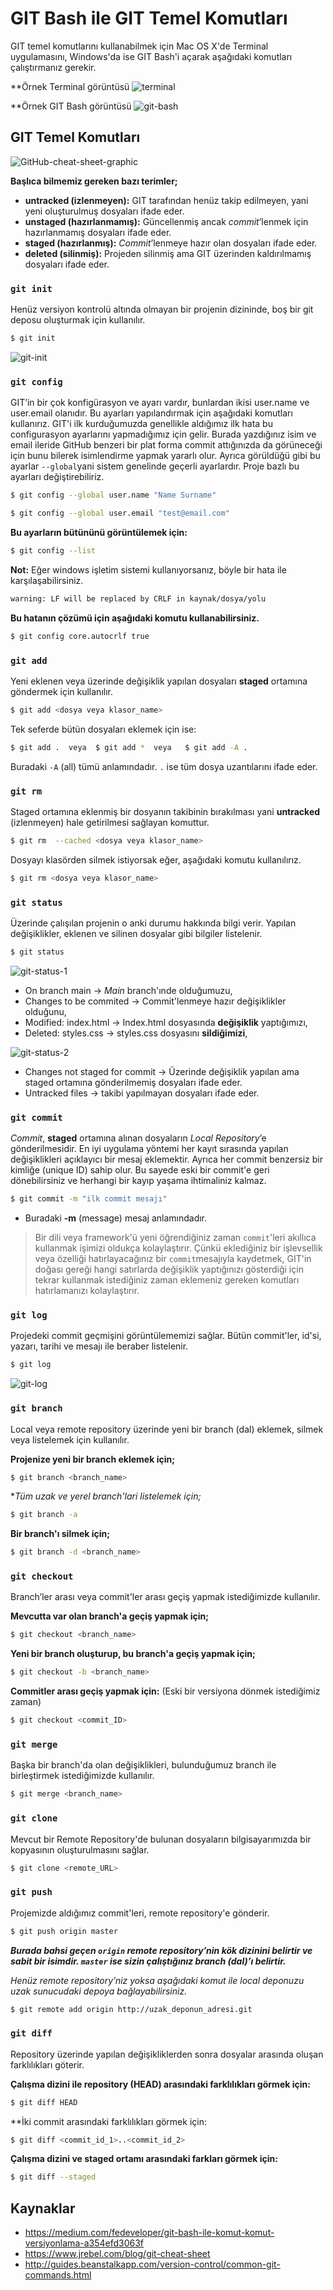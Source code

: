 # GIT Bash ile GIT Temel Komutları

GIT temel komutlarını kullanabilmek için Mac OS X'de Terminal uygulamasını, Windows'da ise GIT Bash'i açarak aşağıdaki komutları çalıştırmanız gerekir.

**Örnek Terminal görüntüsü
![terminal](https://raw.githubusercontent.com/Kodluyoruz/taskforce/main/git/git-bash-ile-git-temel-komutlari/figures/1-terminal.jpeg)

**Örnek  GIT Bash görüntüsü
![git-bash](https://raw.githubusercontent.com/Kodluyoruz/taskforce/main/git/git-bash-ile-git-temel-komutlari/figures/2-git-bash.png)

## GIT Temel Komutları
![GitHub-cheat-sheet-graphic](https://raw.githubusercontent.com/Kodluyoruz/taskforce/main/git/git-bash-ile-git-temel-komutlari/figures/3-GitHub-cheat-sheet-graphic.jpg)

**Başlıca bilmemiz gereken bazı terimler;**

- **untracked (izlenmeyen):** GIT tarafından henüz takip edilmeyen, yani yeni oluşturulmuş dosyaları ifade eder.
- **unstaged (hazırlanmamış):** Güncellenmiş ancak *commit*’lenmek için hazırlanmamış dosyaları ifade eder.
- **staged (hazırlanmış):** *Commit*’lenmeye hazır olan dosyaları ifade eder.
- **deleted (silinmiş):** Projeden silinmiş ama GIT üzerinden kaldırılmamış dosyaları ifade eder.



### `git init`
Henüz versiyon kontrolü altında olmayan bir projenin dizininde, boş bir git deposu oluşturmak için kullanılır. 

```bash
$ git init
```

![git-init](https://raw.githubusercontent.com/Kodluyoruz/taskforce/main/git/git-bash-ile-git-temel-komutlari/figures/4-git-init.png)



### `git config`

GIT’in bir çok konfigürasyon ve ayarı vardır, bunlardan ikisi user.name ve user.email olanıdır. Bu ayarları yapılandırmak için aşağıdaki komutları kullanırız. GIT'i ilk kurduğumuzda genellikle aldığımız ilk hata bu configurasyon ayarlarını yapmadığımız için gelir. Burada yazdığınız isim ve email ileride GitHub benzeri bir plat forma commit attığınızda da görüneceği için bunu bilerek isimlendirme yapmak yararlı olur. Ayrıca görüldüğü gibi bu ayarlar `--global`yani sistem genelinde geçerli ayarlardır. Proje bazlı bu ayarları değiştirebiliriz.


```bash
$ git config --global user.name "Name Surname"
```

```bash
$ git config --global user.email "test@email.com"
```

**Bu ayarların bütününü görüntülemek için:**

```bash
$ git config --list
```

**Not:**  Eğer windows işletim sistemi kullanıyorsanız, böyle bir hata ile karşılaşabilirsiniz. 

```bash
warning: LF will be replaced by CRLF in kaynak/dosya/yolu
```

**Bu hatanın çözümü için aşağıdaki komutu kullanabilirsiniz.**

```bash
$ git config core.autocrlf true
```



### `git add`
Yeni eklenen veya üzerinde değişiklik yapılan dosyaları **staged** ortamına göndermek için kullanılır.
```bash
$ git add <dosya veya klasor_name>
```

Tek seferde bütün dosyaları eklemek için ise:
```bash
$ git add .  veya  $ git add *  veya   $ git add -A .
```

Buradaki `-A` (all) tümü anlamındadır. `.` ise tüm dosya uzantılarını ifade eder.

### `git rm`
Staged ortamına eklenmiş bir dosyanın takibinin bırakılması yani **untracked** (izlenmeyen) hale getirilmesi sağlayan komuttur.

```bash
$ git rm  --cached <dosya veya klasor_name>
```

Dosyayı klasörden silmek istiyorsak eğer, aşağıdaki komutu kullanılırız.
```bash
$ git rm <dosya veya klasor_name>
```

### `git status`
Üzerinde çalışılan projenin o anki durumu hakkında bilgi verir. Yapılan değişiklikler, eklenen ve silinen dosyalar gibi bilgiler listelenir.

```bash
$ git status
```

![git-status-1](https://raw.githubusercontent.com/Kodluyoruz/taskforce/main/git/git-bash-ile-git-temel-komutlari/figures/5-git-status-1.png)


- On branch main -> *Main* branch'ınde olduğumuzu,
- Changes to be commited -> Commit'lenmeye hazır değişiklikler olduğunu,
- Modified: index.html -> Index.html dosyasında **değişiklik** yaptığımızı,
- Deleted: styles.css -> styles.css dosyasını **sildiğimizi**,

![git-status-2](https://raw.githubusercontent.com/Kodluyoruz/taskforce/main/git/git-bash-ile-git-temel-komutlari/figures/5-git-status-2.png)


- Changes not staged for commit -> Üzerinde değişiklik yapılan ama staged ortamına gönderilmemiş dosyaları ifade eder.
- Untracked files -> takibi yapılmayan dosyaları ifade eder.

### `git commit`
*Commit*, **staged** ortamına alınan dosyaların *Local Repository*’e gönderilmesidir.  En iyi uygulama yöntemi her kayıt sırasında yapılan değişiklikleri açıklayıcı bir mesaj eklemektir. Ayrıca her commit benzersiz bir kimliğe (unique ID) sahip olur. Bu sayede eski bir commit'e geri dönebilirsiniz ve herhangi bir kayıp yaşama ihtimaliniz kalmaz.

```bash
$ git commit -m "ilk commit mesajı"
```
* Buradaki **-m** (message) mesaj anlamındadır.

> Bir dili veya framework'ü yeni öğrendiğiniz zaman `commit`'leri akıllıca kullanmak işimizi oldukça kolaylaştırır. Çünkü eklediğiniz bir işlevsellik veya özelliği hatırlayacağınız bir `commit`mesajıyla kaydetmek, GIT'in doğası gereği hangi satırlarda değişiklik yaptığınızı gösterdiği için tekrar kullanmak istediğiniz zaman eklemeniz gereken komutları hatırlamanızı kolaylaştırır.


### `git log`
Projedeki commit geçmişini görüntülememizi sağlar. Bütün commit'ler, id'si, yazarı, tarihi ve mesajı ile beraber listelenir.

```bash
$ git log
```

![git-log](https://raw.githubusercontent.com/Kodluyoruz/taskforce/main/git/git-bash-ile-git-temel-komutlari/figures/6-git-log.png)



### `git branch`
Local veya remote repository üzerinde yeni bir branch (dal) eklemek, silmek veya listelemek için kullanılır.

**Projenize yeni bir branch eklemek için;**
```bash
$ git branch <branch_name>
```

**Tüm uzak ve yerel branch'lari listelemek için;*
```bash
$ git branch -a
```

**Bir branch'ı silmek için;**
```bash
$ git branch -d <branch_name>
```

### `git checkout`
Branch’ler arası veya commit'ler arası geçiş yapmak istediğimizde kullanılır.

**Mevcutta var olan branch'a geçiş yapmak için;**
```bash
$ git checkout <branch_name>
```

**Yeni bir branch oluşturup, bu branch'a geçiş yapmak için;**
```bash
$ git checkout -b <branch_name>
```

**Commitler arası geçiş yapmak için:** (Eski bir versiyona dönmek istediğimiz zaman)
```bash
$ git checkout <commit_ID>
```

### `git merge`
Başka bir branch'da olan değişiklikleri, bulunduğumuz branch ile birleştirmek istediğimizde kullanılır.
```bash
$ git merge <branch_name>
```

### `git clone`
Mevcut bir Remote Repository'de bulunan dosyaların bilgisayarımızda bir kopyasının oluşturulmasını sağlar.
```bash
$ git clone <remote_URL>
```

### `git push`
Projemizde aldığımız commit'leri, remote repository'e gönderir.
```bash
$ git push origin master
```

***Burada bahsi geçen `origin` remote repository’nin kök dizinini belirtir ve sabit bir isimdir. `master` ise sizin çalıştığınız branch (dal)’ı belirtir.***

*Henüz remote repository’niz yoksa aşağıdaki komut ile local deponuzu uzak sunucudaki depoya bağlayabilirsiniz.*
```bash
$ git remote add origin http://uzak_deponun_adresi.git
```

### `git diff`
Repository üzerinde yapılan değişikliklerden sonra dosyalar arasında oluşan farklılıkları göterir.

**Çalışma dizini ile repository (HEAD) arasındaki farklılıkları görmek için:**
```bash
$ git diff HEAD
```

**İki commit arasındaki farklılıkları görmek için:
```bash
$ git diff <commit_id_1>..<commit_id_2>
```

**Çalışma dizini ve staged ortamı arasındaki farkları görmek için:**
```bash
$ git diff --staged
```

## Kaynaklar
- https://medium.com/fedeveloper/git-bash-ile-komut-komut-versiyonlama-a354efd3063f
- https://www.jrebel.com/blog/git-cheat-sheet
- http://guides.beanstalkapp.com/version-control/common-git-commands.html
